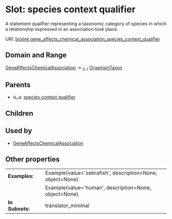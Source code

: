 
# Slot: species context qualifier


A statement qualifier representing a taxonomic category of species in which a relationship expressed in an association took place.

URI: [biolink:gene_affects_chemical_association_species_context_qualifier](https://w3id.org/biolink/vocab/gene_affects_chemical_association_species_context_qualifier)


## Domain and Range

[GeneAffectsChemicalAssociation](GeneAffectsChemicalAssociation.md) &#8594;  <sub>0..1</sub> [OrganismTaxon](OrganismTaxon.md)

## Parents

 *  is_a: [species context qualifier](species_context_qualifier.md)

## Children


## Used by

 * [GeneAffectsChemicalAssociation](GeneAffectsChemicalAssociation.md)

## Other properties

|  |  |  |
| --- | --- | --- |
| **Examples:** | | Example(value='zebrafish', description=None, object=None) |
|  | | Example(value='human', description=None, object=None) |
| **In Subsets:** | | translator_minimal |

